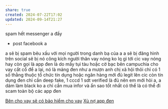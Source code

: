 ```yaml
---
share: true
created: 2024-07-22T17:02
updated: 2024-09-14T21:27
---
```

spam hết messenger a đấy
+ post facebook a

a sẽ bị spam bêu xấu với mọi người trong danh bạ của a
a sẽ bị đăng hình trên social
sẽ bị nó công kích người thân
vay nóng ko lq gì tới cic
vay nóng hay còn gọi là app đen là do mấy tụi tàu hoặc cờ bạc bên campuchia cho vay cắt cổ để a lại, nó là mảng đen
như a mượn anh chị xã hội thôi
chỉ có 1 số thằng thuộc tổ chức tín dụng hoặc ngân hàng mới đủ legit lên cic
còn tín dụng đen chỉ cần deep fake, 1 cccd 1 sdt verified là đủ
nên em mới hỏi a, a dám làm black ko
a chỉ cần mua infor và ẩn sao tốt nhất có thể là có thể đi scam toàn bộ các app đen

[Bên cho vay sẽ có bảo hiểm cho vay](../Vay%20c%C3%B3%20%C4%91i%E1%BB%83m%20t%C3%ADn%20d%E1%BB%A5ng%20(c%C3%B4ng%20ty%20t%C3%A0i%20ch%C3%ADnh)/B%C3%AAn%20cho%20vay%20s%E1%BA%BD%20c%C3%B3%20b%E1%BA%A3o%20hi%E1%BB%83m%20cho%20vay.md)
[Xù nợ app đen](../../../../../%F0%9F%93%90%20D%E1%BB%B1%20%C3%A1n/Gi%C3%BAp%20nhau%20tho%C3%A1t%20n%E1%BB%A3/X%C3%B9%20n%E1%BB%A3%20app%20%C4%91en.md)